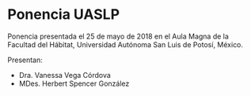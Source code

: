 Ponencia UASLP
==============

Ponencia presentada el 25 de mayo de 2018 en el Aula Magna de la Facultad del Hábitat, Universidad Autónoma San Luis de Potosí, México.

Presentan:

- Dra. Vanessa Vega Córdova
- MDes. Herbert Spencer González
